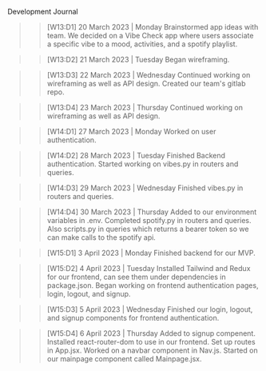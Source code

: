 Development Journal

> > [W13:D1] 20 March 2023 | Monday
> > Brainstormed app ideas with team. We decided on a Vibe Check app where users associate a specific vibe to a mood, activities, and a spotify playlist.

> > [W13:D2] 21 March 2023 | Tuesday
> > Began wireframing.

> > [W13:D3] 22 March 2023 | Wednesday
> > Continued working on wireframing as well as API design. Created our team's gitlab repo.

> > [W13:D4] 23 March 2023 | Thursday
> > Continued working on wireframing as well as API design.

> > [W14:D1] 27 March 2023 | Monday
> > Worked on user authentication.

> > [W14:D2] 28 March 2023 | Tuesday
> > Finished Backend authentication. Started working on vibes.py in routers and queries.

> > [W14:D3] 29 March 2023 | Wednesday
> > Finished vibes.py in routers and queries.

> > [W14:D4] 30 March 2023 | Thursday
> > Added to our environment variables in .env. Completed spotify.py in routers and queries. Also scripts.py in queries which returns a bearer token so we can make calls to the spotify api.

> > [W15:D1] 3 April 2023 | Monday
> > Finished backend for our MVP.

> > [W15:D2] 4 April 2023 | Tuesday
> > Installed Tailwind and Redux for our frontend, can see them under dependencies in package.json. Began working on frontend authentication pages, login, logout, and signup.

> > [W15:D3] 5 April 2023 | Wednesday
> > Finished our login, logout, and signup components for frontend authentication.

> > [W15:D4] 6 April 2023 | Thursday
> > Added to signup compenent. Installed react-router-dom to use in our frontend. Set up routes in App.jsx. Worked on a navbar component in Nav.js. Started on our mainpage component called Mainpage.jsx.
